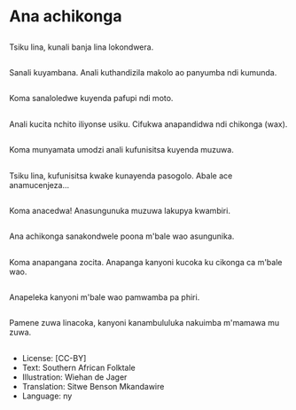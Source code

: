 # Ana achikonga

##
Tsiku lina, kunali banja lina lokondwera.

##
Sanali kuyambana. Anali kuthandizila makolo ao panyumba ndi kumunda.

##
Koma sanaloledwe kuyenda pafupi ndi moto.

##
Anali kucita nchito iliyonse usiku. Cifukwa anapandidwa ndi chikonga (wax).

##
Koma munyamata umodzi anali kufunisitsa kuyenda muzuwa.

##
Tsiku lina, kufunisitsa kwake kunayenda pasogolo. Abale ace anamucenjeza...

##
Koma anacedwa! Anasungunuka muzuwa lakupya kwambiri.

##
Ana achikonga sanakondwele poona m'bale wao asungunika.

##
Koma anapangana zocita. Anapanga kanyoni kucoka ku cikonga ca m'bale wao.

##
Anapeleka kanyoni m'bale wao pamwamba pa phiri.

##
Pamene zuwa linacoka, kanyoni kanambululuka nakuimba m'mamawa mu zuwa.

##
* License: [CC-BY]
* Text: Southern African Folktale
* Illustration: Wiehan de Jager
* Translation: Sitwe Benson Mkandawire
* Language: ny
